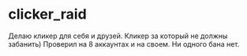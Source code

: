 # clicker_raid
Делаю кликер для себя и друзей. Кликер за который не должны забанить) Проверил на 8 аккаунтах и на своем. Ни одного бана нет.
